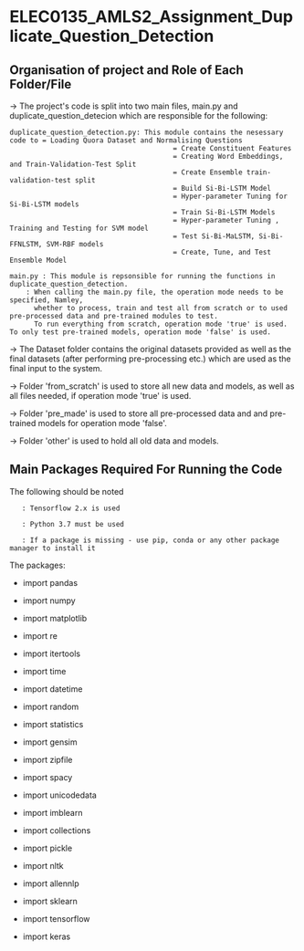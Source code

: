# ELEC0135_AMLS2_Assignment_Duplicate_Question_Detection

## Organisation of project and Role of Each Folder/File

-> The project's code is split into two main files, main.py and duplicate_question_detecion which are responsible for the following:

	duplicate_question_detection.py: This module contains the nesessary code to = Loading Quora Dataset and Normalising Questions
										    = Create Constituent Features
										    = Creating Word Embeddings, and Train-Validation-Test Split
										    = Create Ensemble train-validation-test split
										    = Build Si-Bi-LSTM Model
										    = Hyper-parameter Tuning for Si-Bi-LSTM models
										    = Train Si-Bi-LSTM Models
										    = Hyper-parameter Tuning , Training and Testing for SVM model
										    = Test Si-Bi-MaLSTM, Si-Bi-FFNLSTM, SVM-RBF models
										    = Create, Tune, and Test Ensemble Model
	
	main.py : This module is repsonsible for running the functions in duplicate_question_detection. 
		: When calling the main.py file, the operation mode needs to be specified, Namley, 
		  whether to process, train and test all from scratch or to used pre-processed data and pre-trained modules to test. 
		  To run everything from scratch, operation mode 'true' is used. To only test pre-trained models, operation mode 'false' is used.

 
-> The Dataset folder contains the original datasets provided as well as the final datasets
   (after performing pre-processing etc.) which are used as the final input to the system.

-> Folder 'from_scratch' is used to store all new data and models, as well as all files needed, if operation mode 'true' is used.

-> Folder 'pre_made' is used to store all pre-processed data and and pre-trained models for operation mode 'false'.

-> Folder 'other' is used to hold all old data and models.

## Main Packages Required For Running the Code

The following should be noted

       : Tensorflow 2.x is used

       : Python 3.7 must be used
       
       : If a package is missing - use pip, conda or any other package manager to install it

The packages:

  - import pandas

  - import numpy

  - import matplotlib

  - import re

  - import itertools

  - import time

  - import datetime

  - import random

  - import statistics

  - import gensim

  - import zipfile

  - import spacy

  - import unicodedata

  - import imblearn

  - import collections

  - import pickle

  - import nltk

  - import allennlp

  - import sklearn

  - import tensorflow

  - import keras

                     
